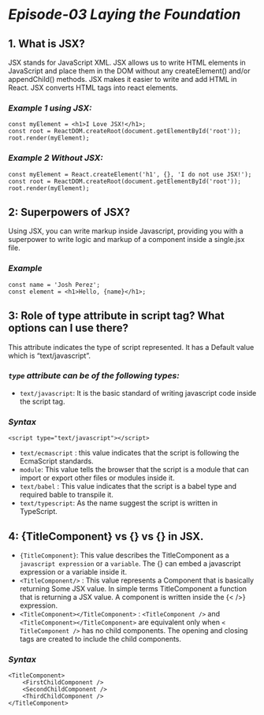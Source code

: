 # _Episode-03 Laying the Foundation_

## 1. What is JSX?
JSX stands for JavaScript XML. JSX allows us to write HTML elements in JavaScript and place them in the DOM without any createElement() and/or appendChild() methods. JSX makes it easier to write and add HTML in React. JSX converts HTML tags into react elements.

### _Example 1 using JSX:_
`````````
const myElement = <h1>I Love JSX!</h1>;
const root = ReactDOM.createRoot(document.getElementById('root'));
root.render(myElement);
`````````
### _Example 2 Without JSX:_
`````````
const myElement = React.createElement('h1', {}, 'I do not use JSX!');
const root = ReactDOM.createRoot(document.getElementById('root'));
root.render(myElement);
`````````
## 2: Superpowers of JSX?
Using JSX, you can write markup inside Javascript, providing you with a superpower to write logic and markup of a component inside a single.jsx file.
### _Example_
`````
const name = 'Josh Perez';
const element = <h1>Hello, {name}</h1>;
`````
## 3: Role of type attribute in script tag? What options can I use there?
This attribute indicates the type of script represented. It has a Default value which is “text/javascript”.

### _`type` attribute can be of the following types:_

- `text/javascript`: It is the basic standard of writing javascript code inside the script tag.

### _Syntax_
``````
<script type="text/javascript"></script>
``````
- `text/ecmascript` : this value indicates that the script is following the EcmaScript standards.
- `module`: This value tells the browser that the script is a module that can import or export other files or modules inside it.
- `text/babel` : This value indicates that the script is a babel type and required bable to transpile it.
- `text/typescript`: As the name suggest the script is written in TypeScript.

## 4: {TitleComponent} vs {<TitleComponent/>} vs {<TitleComponent></TitleComponent>} in JSX.
- `{TitleComponent}`: This value describes the TitleComponent as a `javascript expression` or a `variable`. The {} can embed a javascript expression or a variable inside it.
- `<TitleComponent/>` : This value represents a Component that is basically returning Some JSX value. In simple terms TitleComponent a function that is returning a JSX value. A component is written inside the {<  />} expression.
- `<TitleComponent></TitleComponent>` : `<TitleComponent />` and `<TitleComponent></TitleComponent>` are equivalent only when `< TitleComponent />` has no child components. The opening and closing tags are created to include the child components.
### _Syntax_
`````
<TitleComponent>
    <FirstChildComponent />
    <SecondChildComponent />
    <ThirdChildComponent />
</TitleComponent>
`````




